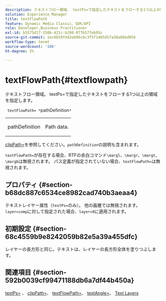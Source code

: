 ```yaml
---
description: テキストフロー領域。 textPs=で指定したテキストをフローする1つ以上の領域を指定します。
solution: Experience Manager
title: textFlowPath
feature: Dynamic Media Classic、SDK/API
role: Developer,Business Practitioner
exl-id: b5575d17-150b-421c-b298-077b577eb95c
source-git-commit: 1ec8b59f442eb96c6c3f5f1405d57a38a86bd056
workflow-type: tm+mt
source-wordcount: '106'
ht-degree: 5%

---
```


# textFlowPath{#textflowpath}

テキストフロー領域。 textPs=で指定したテキストをフローする1つ以上の領域を指定します。

` textFlowPath= *`pathDefinition`*`

<table id="simpletable_52CEFF5C3CCB4642A9A320D01B1BF8E0"> 
 <tr class="strow"> 
  <td class="stentry"> <p> <span class="varname"> pathDefinition  </span> </p> </td> 
  <td class="stentry"> <p>Path data. </p> </td> 
 </tr> 
</table>

[clipPath=](../../../../../is-api/http-ref/image-serving-api-ref/c-http-protocol-reference/c-command-reference/r-clippath.md#reference-8139b1b52dc54749b51b109521ddf83d)を参照してください。*`pathDefinition`*&#x200B;の説明も含まれます。

`textFlowPath=`が存在する場合、RTFの余白コマンド`\margl`、`\margr`、`\margt`、`\margb`は無視されます。 パス定義が指定されていない場合、`textFlowPath=`は無視されます。

## プロパティ {#section-b68dc887c6534ce8982cad740b3aeaa4}

テキストレイヤー属性（`textPs=`のみ）。 他の画層では無視されます。 `layer=comp`に対して指定された場合、`layer=0`に適用されます。

## 初期設定 {#section-68c4559b9e8242059b82e5a39a455dfc}

レイヤーの長方形と同じ。テキストは、レイヤーの長方形全体を塗りつぶします。

## 関連項目 {#section-592b0039cf99471188db6a7df44b450a}

[textPs=](../../../../../is-api/http-ref/image-serving-api-ref/c-http-protocol-reference/c-command-reference/r-textps.md#reference-4209a2a6169f44278da2647cfb0cd767) 、  [clipPath=](../../../../../is-api/http-ref/image-serving-api-ref/c-http-protocol-reference/c-command-reference/r-clippath.md#reference-8139b1b52dc54749b51b109521ddf83d)、  [textFlowPath=](../../../../../is-api/http-ref/image-serving-api-ref/c-http-protocol-reference/c-command-reference/r-textflowpath.md#reference-0b8d9493d71342f0b6a64a6d221584ef)、  [textAngle=](../../../../../is-api/http-ref/image-serving-api-ref/c-http-protocol-reference/c-command-reference/r-textangle.md#reference-447f624c0e764d0cb5c75846d1b44d15)、  [Text Layers](../../../../../is-api/http-ref/image-serving-api-ref/c-http-protocol-reference/c-text-formatting/r-text-layers.md#reference-47e78cfb18134db5ab09e17af14a6a8f)
